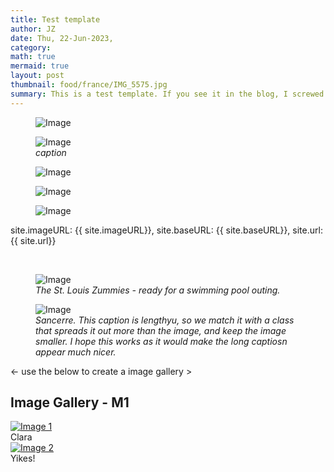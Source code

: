 ```yaml
---
title: Test template
author: JZ
date: Thu, 22-Jun-2023,
category: 
math: true
mermaid: true
layout: post
thumbnail: food/france/IMG_5575.jpg
summary: This is a test template. If you see it in the blog, I screwed up!
---  
```





<figure class = 'landscape' >
  <img src="{{ ".jpg" | prepend: site.imageurl | prepend: site.baseurl | prepend: site.url }}" alt="Image" />
  <figcaption><em></em></figcaption>
</figure>   
<figure class = 'landscape' >
  <img src="{{ "sos/asddsfa.jpg" | prepend: site.imageurl | prepend: site.baseurl | prepend: site.url }}" alt="Image" />
  <figcaption><em>caption</em></figcaption>
</figure>

<figure class = 'portrait-wide-caption' >
  <img src="{{ ".jpg" | prepend: site.imageurl | prepend: site.baseurl | prepend: site.url }}" alt="Image" />
  <figcaption><em></em></figcaption>
</figure>

<figure class = 'portrait' >
  <img src="{{ ".jpg" | prepend: site.imageurl | prepend: site.baseurl | prepend: site.url }}" alt="Image" />
  <figcaption><em></em></figcaption>
</figure>
<figure class = 'portrait' >
  <img src="{{ ".jpg" | prepend: site.imageurl | prepend: site.baseurl | prepend: site.url }}" alt="Image" />
  <figcaption><em></em></figcaption>
</figure>

<p>site.imageURL: {{ site.imageURL}}, site.baseURL: {{ site.baseURL}}, site.url: {{ site.url}}</p><br>
<figure class = "landscape" >
	<img src="{{ "2022/06/DSC02529-1.jpg" | prepend: site.imageurl | prepend: site.baseurl | prepend: site.url }}" alt="Image" />
	<figcaption><em>The St. Louis Zummies - ready for a swimming pool outing.</em></figcaption>
</figure>

<figure class = "portrait-wide-caption" >
	<img class = "narrow" src="{{"sancerre/DSC04945-3.jpg" | prepend: site.imageurl | prepend: site.baseurl | prepend: site.url }}" alt="Image" />
	<figcaption><em>Sancerre. This caption is lengthyu, so we match it with a class that spreads it out more than the image, and keep the image smaller. I hope this works as it would make the long captiosn appear much nicer.</em></figcaption>
</figure>

<- use the below to create a image gallery >
<h2>Image Gallery - M1</h2>

<div class="responsive">
  <div class="blog-photo">
    <a target="_blank" href="{{ "2022/01/image-1.jpg" | prepend: site.imageurl | prepend: site.baseurl | prepend: site.url }}">
	  <img src="{{ "2022/01/image-1-sq.jpg" | prepend: site.imageurl | prepend: site.baseurl | prepend: site.url }}" alt="Image 1" />
    </a>
    <div class="desc">Clara</div>
  </div>
</div>


<div class="responsive">
  <div class="blog-photo">
    <a target="_blank" href="{{ "2022/01/image-2.jpg" | prepend: site.imageurl | prepend: site.baseurl | prepend: site.url }}">
 	<img src="{{ "2022/01/image-2-sq.jpg" | prepend: site.imageurl | prepend: site.baseurl | prepend: site.url }}" alt="Image 2" />
   </a>
    <div class="desc">Yikes!</div>
  </div>
</div>

<div class="clearfix"></div>

